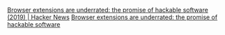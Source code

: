 
[Browser extensions are underrated: the promise of hackable software (2019) | Hacker News](https://news.ycombinator.com/item?id=39251095)
[Browser extensions are underrated: the promise of hackable software](https://www.geoffreylitt.com/2019/07/29/browser-extensions)
